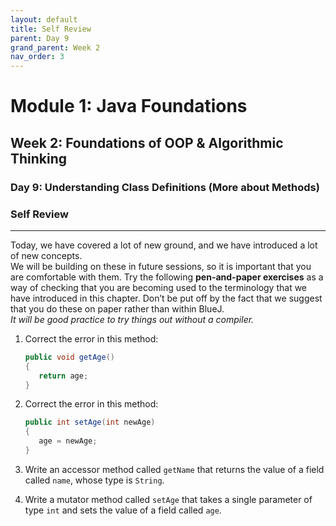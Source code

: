 ```yaml
---
layout: default
title: Self Review
parent: Day 9
grand_parent: Week 2
nav_order: 3
---
```


# Module 1: Java Foundations

## Week 2: Foundations of OOP & Algorithmic Thinking

### Day 9: Understanding Class Definitions (More about Methods)
### Self Review
---

Today, we have covered a lot of new ground, and we have introduced a lot of new concepts.  
We will be building on these in future sessions, so it is important that you are comfortable with them. Try the following **pen-and-paper exercises** as a way of checking that you are becoming used to the terminology that we have introduced in this chapter. Don’t be put off by the fact that we suggest that you do these on paper rather than within BlueJ.  
_It will be good practice to try things out without a compiler._

1. Correct the error in this method:

   ```java
   public void getAge()
   {
      return age;
   }
   ```

2. Correct the error in this method:

   ```java
   public int setAge(int newAge)
   {
      age = newAge;
   }
   ```

3. Write an accessor method called `getName` that returns the value of a field called `name`, whose type is `String`.

4. Write a mutator method called `setAge` that takes a single parameter of type `int` and sets the value of a field called `age`.